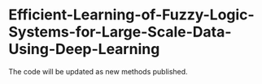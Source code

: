 # Efficient-Learning-of-Fuzzy-Logic-Systems-for-Large-Scale-Data-Using-Deep-Learning

The code will be updated as new methods published.
